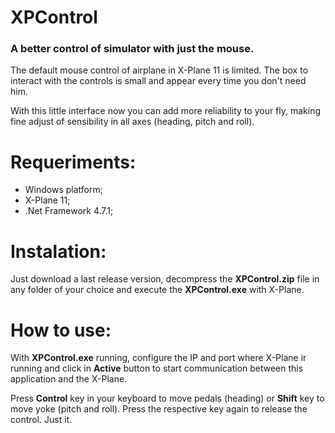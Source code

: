 # XPControl

### A better control of simulator with just the mouse.

The default mouse control of airplane in X-Plane 11 is limited. The box to interact with the controls is small and appear every time you don't need him.

With this little interface now you can add more reliability to your fly, making fine adjust of sensibility in all axes (heading, pitch and roll).

# Requeriments:

- Windows platform;
- X-Plane 11;
- .Net Framework 4.7.1;

# Instalation:

Just download a last release version, decompress the **XPControl.zip** file in any folder of your choice and execute the **XPControl.exe** with X-Plane.

# How to use:

With **XPControl.exe** running, configure the IP and port where X-Plane ir running and click in **Active** button to start communication between this application and the X-Plane.

Press **Control** key in your keyboard to move pedals (heading) or **Shift** key to move yoke (pitch and roll). Press the respective key again to release the control. Just it.
